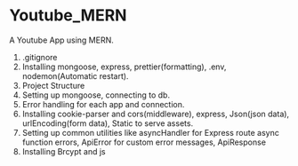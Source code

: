 # Youtube_MERN
A Youtube App using MERN.
1. .gitignore 
2. Installing mongoose, express, prettier(formatting), .env, nodemon(Automatic restart). 
3. Project Structure
4. Setting up mongoose, connecting to db.
5. Error handling for each app and connection.
6. Installing cookie-parser and cors(middleware), express, Json(json data), 
   urlEncoding(form data), Static to serve assets.
7. Setting up common utilities like asyncHandler for Express route async function errors,
   ApiError for custom error messages, ApiResponse
8. Installing Brcypt and js

   